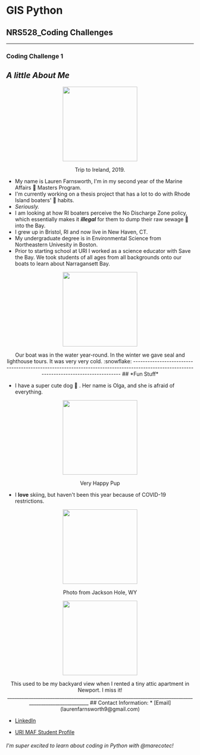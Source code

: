 # GIS Python
## NRS528_Coding Challenges
---------------------------


### **Coding Challenge 1**

## *A little About Me*
<p align="center">
<img src="https://scontent-bos3-1.xx.fbcdn.net/v/t1.0-9/90198183_10217122612485913_5189572639743541248_n.jpg?_nc_cat=105&ccb=2&_nc_sid=09cbfe&_nc_ohc=_DPrDkUrnAwAX870ScY&_nc_ht=scontent-bos3-1.xx&oh=daf3fff9884ec028fcf9f64efba241f8&oe=60419D57" width="200" height="200" />
  <p align="center">
Trip to Ireland, 2019.

* My name is Lauren Farnsworth, I'm in my second year of the Marine Affairs :ocean: Masters Program. 
* I'm currently working on a thesis project that has a lot to do with Rhode Island boaters' :toilet: habits.
* _Seriously._
* I am looking at how RI boaters perceive the No Discharge Zone policy, which essentially makes it _**illegal**_ for them to dump their raw sewage :poop: into the Bay.
* I grew up in Bristol, RI and now live in New Haven, CT.
* My undergraduate degree is in Environmental Science from Northeastern Univesity in Boston.
* Prior to starting school at URI I worked as a science educator with Save the Bay. We took students of all ages from all backgrounds onto our boats to learn about Narragansett Bay.
<p align="center">
<img src="https://scontent-bos3-1.xx.fbcdn.net/v/t1.0-9/12743721_10205770700015196_796221561630944052_n.jpg?_nc_cat=104&ccb=2&_nc_sid=a9b1d2&_nc_ohc=UAkfOWtQUg4AX-RWFC6&_nc_oc=AQlxh983cDoVw0yz9JmJzHnWfCZ-WhWBQ3pXHvpnrXqN8xojhRaeBgY769V21QE73V10RMLjwvP1dK2DHLqCKP-q&_nc_ht=scontent-bos3-1.xx&oh=5e34b15e4ae27acdeb56ebfba89dbaf1&oe=60439284" width="200" height ="200" />
  <p align="center">
Our boat was in the water year-round. In the winter we gave seal and lighthouse tours. It was very very cold. :snowflake: 
----------------------------------------------------------------------------------------------------------------------------------------
## *Fun Stuff* 

* I have a super cute dog :dog: . Her name is Olga, and she is afraid of everything.
<p align="center">
<img src="https://scontent-bos3-1.xx.fbcdn.net/v/t1.0-9/72124833_10215782321739482_2277936734085840896_o.jpg?_nc_cat=105&ccb=2&_nc_sid=730e14&_nc_ohc=bAHdbNZ_AowAX_j9Ua_&_nc_ht=scontent-bos3-1.xx&oh=7c54416b51c11f7833138b9d2cf189d8&oe=60439190" width="200" height="200" /> 
  <p align="center">
Very Happy Pup

* I **love** skiing, but haven't been this year because of COVID-19 restrictions.
<p align="center">
<img src="https://scontent-bos3-1.xx.fbcdn.net/v/t1.0-9/52905296_10214148849023685_1026937405006938112_o.jpg?_nc_cat=102&ccb=2&_nc_sid=84a396&_nc_ohc=Y43x18-5AuUAX9_kJWC&_nc_ht=scontent-bos3-1.xx&oh=f5574e9d9a85247d3cfc88b358b01768&oe=6042D924" width="200" height="200" />
  <p align="center">
Photo from Jackson Hole, WY
<p align="center">
<img src="https://scontent-bos3-1.xx.fbcdn.net/v/t1.0-9/69527869_10215500572575929_2785012465816043520_n.jpg?_nc_cat=111&ccb=2&_nc_sid=19026a&_nc_ohc=SPqsFRaNEacAX9bcrDP&_nc_ht=scontent-bos3-1.xx&oh=7f7320fcf376c350b56e38c672e35143&oe=6042D2FB" width="200" height="200" /> 
  <p align="center">
This used to be my backyard view when I rented a tiny attic apartment in Newport. I miss it!
_______________________________________________________________________________________________________
## Contact Information:
* [Email](laurenfarnsworth9@gmail.com)

* [LinkedIn](https://www.linkedin.com/in/lauren-farnsworth-072b8530/)

* [URI MAF Student Profile](https://web.uri.edu/maf/2021/02/03/lauren-farnsworth/)


###### I'm super excited to learn about coding in Python with @marecotec!  
